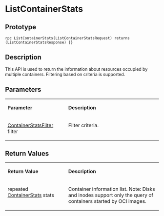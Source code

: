 # ListContainerStats<a name="EN-US_TOPIC_0184808111"></a>

## Prototype<a name="en-us_topic_0183088057_section164301654155514"></a>

```
rpc ListContainerStats(ListContainerStatsRequest) returns (ListContainerStatsResponse) {}
```

## Description<a name="en-us_topic_0183088057_section729211519569"></a>

This API is used to return the information about resources occupied by multiple containers. Filtering based on criteria is supported.

## Parameters<a name="en-us_topic_0183088057_section349492895613"></a>

<a name="en-us_topic_0183088057_table184320467318"></a>
<table><tbody><tr id="en-us_topic_0183088057_row78917461336"><td class="cellrowborder" valign="top" width="39.54%"><p id="en-us_topic_0183088057_p1089154617315"><a name="en-us_topic_0183088057_p1089154617315"></a><a name="en-us_topic_0183088057_p1089154617315"></a><strong id="en-us_topic_0183088057_b241612153419"><a name="en-us_topic_0183088057_b241612153419"></a><a name="en-us_topic_0183088057_b241612153419"></a>Parameter</strong></p>
</td>
<td class="cellrowborder" valign="top" width="60.46%"><p id="en-us_topic_0183088057_p128984613319"><a name="en-us_topic_0183088057_p128984613319"></a><a name="en-us_topic_0183088057_p128984613319"></a><strong id="en-us_topic_0183088057_b148002423418"><a name="en-us_topic_0183088057_b148002423418"></a><a name="en-us_topic_0183088057_b148002423418"></a>Description</strong></p>
</td>
</tr>
<tr id="en-us_topic_0183088057_row10898461533"><td class="cellrowborder" valign="top" width="39.54%"><p id="en-us_topic_0183088057_p759712497119"><a name="en-us_topic_0183088057_p759712497119"></a><a name="en-us_topic_0183088057_p759712497119"></a><a href="apis.md#en-us_topic_0182207110_li285981611148">ContainerStatsFilter</a> filter</p>
</td>
<td class="cellrowborder" valign="top" width="60.46%"><p id="en-us_topic_0183088057_p1189846434"><a name="en-us_topic_0183088057_p1189846434"></a><a name="en-us_topic_0183088057_p1189846434"></a>Filter criteria.</p>
</td>
</tr>
</tbody>
</table>

## Return Values<a name="en-us_topic_0183088057_section10495164611565"></a>

<a name="en-us_topic_0183088057_table15296551936"></a>
<table><tbody><tr id="en-us_topic_0183088057_row18741555834"><td class="cellrowborder" valign="top" width="39.54%"><p id="en-us_topic_0183088057_p197485518319"><a name="en-us_topic_0183088057_p197485518319"></a><a name="en-us_topic_0183088057_p197485518319"></a><strong id="en-us_topic_0183088057_b20833191553410"><a name="en-us_topic_0183088057_b20833191553410"></a><a name="en-us_topic_0183088057_b20833191553410"></a>Return Value</strong></p>
</td>
<td class="cellrowborder" valign="top" width="60.46%"><p id="en-us_topic_0183088057_p374185520310"><a name="en-us_topic_0183088057_p374185520310"></a><a name="en-us_topic_0183088057_p374185520310"></a><strong id="en-us_topic_0183088057_b626341373412"><a name="en-us_topic_0183088057_b626341373412"></a><a name="en-us_topic_0183088057_b626341373412"></a>Description</strong></p>
</td>
</tr>
<tr id="en-us_topic_0183088057_row87419551317"><td class="cellrowborder" valign="top" width="39.54%"><p id="en-us_topic_0183088057_p3465158518"><a name="en-us_topic_0183088057_p3465158518"></a><a name="en-us_topic_0183088057_p3465158518"></a>repeated <a href="apis.md#en-us_topic_0182207110_li55689514215">ContainerStats</a> stats</p>
</td>
<td class="cellrowborder" valign="top" width="60.46%"><p id="en-us_topic_0183088057_p14745551137"><a name="en-us_topic_0183088057_p14745551137"></a><a name="en-us_topic_0183088057_p14745551137"></a>Container information list. Note: Disks and inodes support only the query of containers started by OCI images.</p>
</td>
</tr>
</tbody>
</table>

